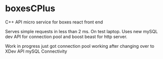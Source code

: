 # boxesCPlus
C++ API micro service for boxes react front end

Serves simple requests in less than 2 ms. On test laptop. Uses new mySQL dev API for connection pool and boost beast for http server.

Work in progress just got connection pool working after changing over to XDev API mySQL Connectivity
